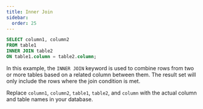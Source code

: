 ```yaml
---
title: Inner Join
sidebar:
  order: 25
---
```

```sql
SELECT column1, column2
FROM table1
INNER JOIN table2
ON table1.column = table2.column;
```
In this example, the `INNER JOIN` keyword is used to combine rows from two or more tables based on a related column between them. The result set will only include the rows where the join condition is met.

Replace `column1`, `column2`, `table1`, `table2`, and `column` with the actual column and table names in your database.